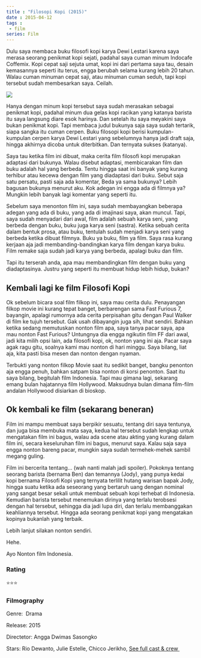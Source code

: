 ```yaml
---
title : "Filosopi Kopi (2015)"
date : 2015-04-12
tags : 
 - film
series: Film
---
```


Dulu saya membaca buku filosofi kopi karya Dewi Lestari karena saya merasa seorang penikmat kopi sejati, padahal saya cuman minum Indocafe Coffemix. Kopi cepat saji sejuta umat, kopi ini dari pertama saya tau, desain kemasannya seperti itu terus, engga berubah selama kurang lebih 20 tahun. Walau cuman minuman cepat saji, atau minuman cuman seduh, tapi kopi tersebut sudah membesarkan saya. Ceilah.  

![](https://2.bp.blogspot.com/-Vssif9yZysU/W4pCRQfBcxI/AAAAAAAAlAQ/lFCONKcAfHM5OeG_iFw3SUYa7VpOtChPQCLcBGAs/s1600/Filosopi%2BKopi.jpg)

Hanya dengan minum kopi tersebut saya sudah merasakan sebagai penikmat kopi, padahal minum dua gelas kopi racikan yang katanya barista itu saya langsung diare esok harinya. Dan setelah itu saya meyakini saya bukan penikmat kopi. Tapi membaca judul bukunya saja saya sudah tertarik, siapa sangka itu cuman cerpen. Buku filosopi kopi berisi kumpulan-kumpulan cerpen karya Dewi Lestari yang sebelumnya hanya jadi draft saja, hingga akhirnya dicoba untuk diterbitkan. Dan ternyata sukses (katanya).  
  
Saya tau ketika film ini dibuat, maka cerita film filosofi kopi merupakan adaptasi dari bukunya. Walau disebut adaptasi, membicarakan film dan buku adalah hal yang berbeda. Tentu hingga saat ini banyak yang kurang terhibur atau kecewa dengan film yang diadaptasi dari buku. Sebut saja satu persatu, pasti saja ada komentar, Beda ya sama bukunya? Lebih bagusan bukunya menurut aku. Kok adegan ini engga ada di filmnya ya? Mungkin lebih banyak lagi komentar yang seperti itu.  
  
Sebelum saya menonton film ini, saya sudah membayangkan beberapa adegan yang ada di buku, yang ada di imajinasi saya, akan muncul. Tapi, saya sudah menyadari dari awal, film adalah sebuah karya seni, yang berbeda dengan buku, buku juga karya seni (sastra). Ketika sebuah cerita dalam bentuk prosa, atau buku, tentulah sudah menjadi karya seni yang berbeda ketika dibuat filmnya. Buku ya buku, film ya film. Saya rasa kurang kerjaan aja jadi membanding-bandingkan karya film dengan karya buku. Film remake saja sudah jadi karya yang berbeda, apalagi buku dan film.  
  
Tapi itu terserah anda, apa mau membandingkan film dengan buku yang diadaptasinya. Justru yang seperti itu membuat hidup lebih hidup, bukan?  

## Kembali lagi ke film Filosofi Kopi

Ok sebelum bicara soal film filkop ini, saya mau cerita dulu. Penayangan filkop movie ini kurang tepat banget, berbarengan sama Fast Furious 7, bayangin, apalagi rumornya ada cerita perpisahan gitu dengan Paul Walker di film ke tujuh tersebut. Gak usah dibayangin juga sih, lihat sendiri. Bahkan ketika sedang memutuskan nonton film apa, saya tanya pacar saya, apa mau nonton Fast Furious? Untungnya dia engga ngikutin film FF dari awal, jadi kita milih opsi lain, ada filosofi kopi, ok, nonton yang ini aja. Pacar saya agak ragu gitu, soalnya kami mau nonton di hari minggu. Saya bilang, liat aja, kita pasti bisa mesen dan nonton dengan nyaman.  
  
Terbukti yang nonton filkop Movie saat itu sedikit banget, bangku penonton aja engga penuh, bahkan satpam bisa nonton di korsi penonton. Saat itu saya bilang, begitulah film Indonesia. Tapi mau gimana lagi, sekarang emang bulan hajatannya film Hollywood. Maksudnya bulan dimana film-film andalan Hollywood disiarkan di bioskop.  

## Ok kembali ke film (sekarang beneran)

Film ini mampu membuat saya berpikir sesuatu, tentang diri saya tentunya, dan juga bisa membuka mata saya, kedua hal tersebut sudah lengkap untuk mengatakan film ini bagus, walau ada scene atau akting yang kurang dalam film ini, secara keseluruhan film ini bagus, menurut saya. Kalau saja saya engga nonton bareng pacar, mungkin saya sudah termehek-mehek sambil megang guling.  
  
Film ini bercerita tentang... (wah nanti malah jadi spoiler). Pokoknya tentang seorang barista (bernama Ben) dan temannya (Jody), yang punya kedai kopi bernama Filosofi Kopi yang ternyata terlilit hutang warisan bapak Jody, hingga suatu ketika ada seseorang yang bertaruh uang dengan nominal yang sangat besar sekali untuk membuat sebuah kopi terhebat di Indonesia. Kemudian barista tersebut menemukan dirinya yang terlalu terobsesi dengan hal tersebut, sehingga dia jadi lupa diri, dan terlalu membanggakan keahliannya tersebut. Hingga ada seorang penikmat kopi yang mengatakan kopinya bukanlah yang terbaik.  
  
Lebih lanjut silakan nonton sendiri.  
  
Hehe.  
  
Ayo Nonton film Indonesia.  
  

### Rating

⭐⭐⭐

### Filmography

Genre:  Drama

Release: 2015

Directetor: Angga Dwimas Sasongko

Stars: Rio Dewanto, Julie Estelle, Chicco Jerikho, [See full cast & crew ](https://www.imdb.com/title/tt4643400/fullcredits/?ref_=tt_ov_st_sm)